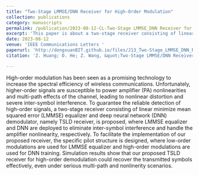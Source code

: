 ```yaml
---
title: "Two-Stage LMMSE/DNN Receiver for High-Order Modulation"
collection: publications
category: manuscripts
permalink: /publication/2023-08-12-CL-Two-Stage LMMSE_DNN Receiver for High-Order Modulation-number-13
excerpt: 'This paper is about a two-stage receiver consisting of linear minimize mean squared error (LMMSE) equalizer and deep neural network (DNN) demodulator, namely TSLD receiver.'
date: 2023-08-12
venue: 'IEEE Communications Letters '
paperurl: 'http://dongxuanBIT.github.io/files/J13_Two-Stage_LMMSE_DNN_Receiver_for_High-Order_Modulation.pdf'
citation: 'Z. Huang; D. He; Z. Wang, &quot;Two-Stage LMMSE/DNN Receiver for High-Order Modulation,&quot; <i>IEEE Commun. Lett.</i>, vol. 27, no. 8, pp. 2068–2072, Aug. 2023.'

---
```


High-order modulation has been seen as a promising technology to increase the spectral efficiency of wireless communications. Unfortunately, higher-order signals are susceptible to power amplifier (PA) nonlinearities and multi-path effects of the channel, leading to nonlinear distortion and severe inter-symbol interference. To guarantee the reliable detection of high-order signals, a two-stage receiver consisting of linear minimize mean squared error (LMMSE) equalizer and deep neural network (DNN) demodulator, namely TSLD receiver, is proposed, where LMMSE equalizer and DNN are deployed to eliminate inter-symbol interference and handle the amplifier nonlinearity, respectively. To facilitate the implementation of our proposed receiver, the specific pilot structure is designed, where low-order modulations are used for LMMSE equalizer and high-order modulations are used for DNN training. Simulation results show that our proposed TSLD receiver for high-order demodulation could recover the transmitted symbols effectively, even under serious multi-path and nonlinerity scenarios.
